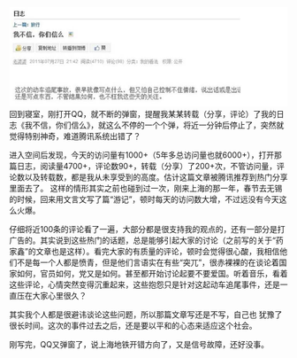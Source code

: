 <img src="/blog/images/iamfamous.jpg"/>
回到寝室，刚打开QQ，就不断的弹窗，提醒我某某转载（分享，评论）了我的日志《我不信，你们信么》，就这么不停的一个个弹，将近一分钟后停止了，突然就觉得特别神奇，难道腾讯系统出错了？

进入空间后发现，今天的访问量有1000+（5年多总访问量也就6000+），打开那篇日志，阅读量4700+，评论数90+，转载（分享）了200+次，不管访问量，评论数以及转载数，都是我从未享受到的高度。估计这篇文章被腾讯推荐到热门分享里面去了。
这样的情形其实之前也碰到过一次，刚来上海的那一年，春节去无锡的时候，回来用文言文写了篇“游记”，顿时每天的访问数大增，不过远没有今天这么火爆。

仔细将近100条的评论看了一遍，大部分都是很支持我的观点的，还有一部分是打广告的。其实说到这些热门的话题，总是能够引起大家的讨论（之前写的关于“药家鑫”的文章也是这样）。看完大家的有质量的评论，顿时会觉得很心酸，我相信他们不是每一个人都是愤青，但是他们言语实在有些“突兀”，很赤裸裸的在谈论着国家如何，官员如何，党又是如何。甚至都开始讨论起要不要爱国。听着音乐，看着这些评论，心情突然变得沉重起来，这些抱怨只是针对这起动车追尾事件，还是一直压在大家心里很久？

其实我个人都是很避讳谈论这些问题，所以那篇文章写还是不写，自己也 犹豫了很长时间。这次的事件过去之后，还是要以平和的心态来适应这个社会。

刚写完，QQ又弹窗了，说上海地铁开错方向了，又是信号故障，还好没事。